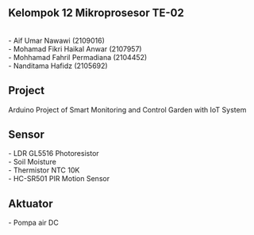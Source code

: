 <h2 class="bb_tag">Kelompok 12 Mikroprosesor TE-02</h2>
            <br>- Aif Umar Nawawi (2109016)
            <br>- Mohamad Fikri Haikal Anwar (2107957)
            <br>- Mohhamad Fahril Permadiana (2104452)
            <br>- Nanditama Hafidz (2105692)<br>
<h2 class="bb_tag">Project</h2>Arduino Project of Smart Monitoring and Control Garden with IoT System           
<h2 class="bb_tag">Sensor</h2>- LDR GL5516 Photoresistor
            <br>- Soil Moisture
            <br>- Thermistor NTC 10K
            <br>- HC-SR501 PIR Motion Sensor<br>
<h2 class="bb_tag">Aktuator</h2>- Pompa air DC
